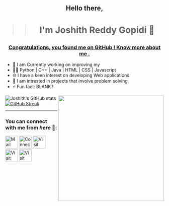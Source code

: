 ## <p align="center">Hello there,</p>
>> # <p align="center">I'm Joshith Reddy Gopidi 🚩</p>

### <p align="center"> <u>Congratulations, you found me on GitHub ! Know more about me . </u></p>

 - 👋 I am Currently working on improving my 
 - 👩‍💻 Python   |  C++   |  Java  |   HTML  |   CSS   |   Javascript
 - 🌐 I have a keen interest on developing Web applications 
 - 💭 I am intrested in projects that involve problem solving
 - ⚡ Fun fact: BLANK !

![Joshith's GitHub stats](https://github-readme-stats.vercel.app/api?username=JOS-RE&show_icons=true&theme=radical&count_private=true&hide_border=true&title_color=F16707&icon_color=0781CC&bg_color=0D1117)
<img align="right" src="https://github-readme-stats.vercel.app/api/top-langs/?username=JOS-RE&theme=radical&title_color=F16707&hide_border=true" width="335px" data-canonical->
[![GitHub Streak](http://github-readme-streak-stats.herokuapp.com?user=JOS-RE&hide_border=true&background=0D1117&border=943BDD00&fire=CB0044&sideNums=CB0044&currStreakLabel=ff96e6e&currStreakNum=FFFFFF&sideLabels=FFFFFF&dates=FA8C00)](https://git.io/streak-stats)
<hr>

### You can connect with me from _here_ 📧:

[<img height=40 width=40 alt="Mail me" src="https://image.flaticon.com/icons/png/512/552/552486.png">](mailto:joshithreddy.g@gmail.com)
[<img height=40 width=40 alt="Connect on LinkedIn" src="https://image.flaticon.com/icons/png/128/145/145807.png">](https://www.linkedin.com/in/joshith-reddy-gopidi-176745209/) 
[<img height=40 width=40 alt="Visit my Twitter Profile" src="https://image.flaticon.com/icons/png/128/145/145812.png">](https://twitter.com/JoshithReddy_g) 
[<img height=40 width=40 alt="Visit my Facebook Profile" src="https://image.flaticon.com/icons/png/128/145/145802.png">](https://www.facebook.com/joshith.gopidi/) 
[<img height=40 width=40 alt="Visit my Instagram Profile" src="https://image.flaticon.com/icons/png/512/1057/1057248.png">](https://www.instagram.com/joshith_gopidi/)
